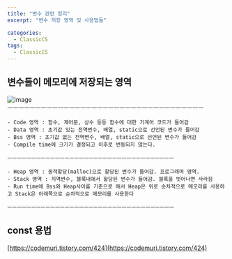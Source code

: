 ```yaml
---
title: "변수 관련 정리"
excerpt: "변수 저장 영역 및 사용법들"

categories:
  - ClassicCS
tags:
  - ClassicCS
---
```


## 변수들이 메모리에 저장되는 영역
![image](https://user-images.githubusercontent.com/34998051/68469230-1d98f900-025d-11ea-9ee4-2c80fd57522e.png)  
    ㅡㅡㅡㅡㅡㅡㅡㅡㅡㅡㅡㅡㅡㅡㅡㅡㅡㅡㅡㅡㅡㅡㅡㅡㅡㅡㅡㅡㅡㅡㅡㅡㅡㅡㅡ

    - Code 영역 : 함수, 제어문, 상수 등등 함수에 대한 기계어 코드가 들어감
    - Data 영역 : 초기값 있는 전역변수, 배열, static으로 선언된 변수가 들어감
    - Bss 영역 : 초기값 없는 전역변수, 배열, static으로 선언된 변수가 들어감
    - Compile time에 크기가 결정되고 이후로 변동되지 않는다.

    ㅡㅡㅡㅡㅡㅡㅡㅡㅡㅡㅡㅡㅡㅡㅡㅡㅡㅡㅡㅡㅡㅡㅡㅡㅡㅡㅡㅡㅡㅡㅡㅡㅡㅡㅡ

    - Heap 영역 : 동적할당(malloc)으로 할당된 변수가 들어감. 프로그래머 영역.
    - Stack 영역 : 지역변수, 블록내에서 할당된 변수가 들어감. 블록을 벗어나면 사라짐
    - Run time에 Bss와 Heap사이를 기준으로 해서 Heap은 위로 순차적으로 메모리를 사용하고 Stack은 아래쪽으로 순차적으로 메모리를 사용한다

    ㅡㅡㅡㅡㅡㅡㅡㅡㅡㅡㅡㅡㅡㅡㅡㅡㅡㅡㅡㅡㅡㅡㅡㅡㅡㅡㅡㅡㅡㅡㅡㅡㅡㅡㅡ

## const 용법

[https://codemuri.tistory.com/424](https://codemuri.tistory.com/424)
